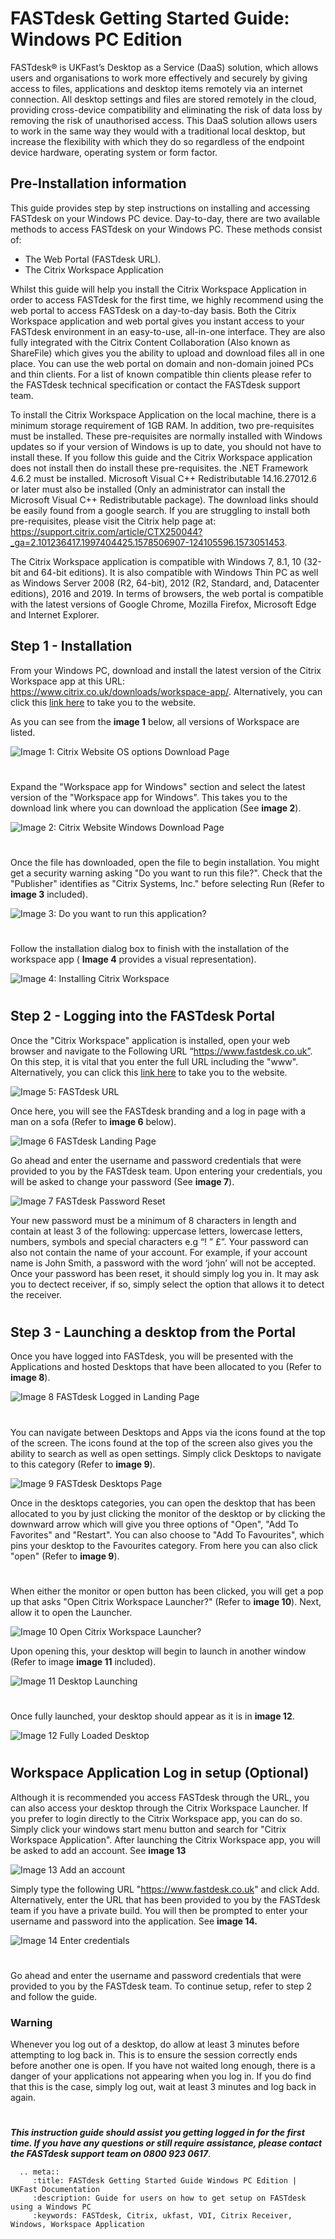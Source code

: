 # FASTdesk Getting Started Guide: Windows PC Edition

FASTdesk®  is UKFast’s Desktop as a Service (DaaS) solution, which allows users and organisations to work more effectively and securely by giving access to files, applications and desktop items remotely via an internet connection. All desktop settings and files are stored remotely in the cloud, providing cross-device compatibility and eliminating the risk of data loss by removing the risk of unauthorised access. This DaaS solution allows users to work in the same way they would with a traditional local desktop, but increase the flexibility with which they do so regardless of the endpoint device hardware, operating system or form factor.

## Pre-Installation information

This guide provides step by step instructions on installing and accessing FASTdesk on your Windows PC device. Day-to-day, there are two available methods to access FASTdesk on your Windows PC. These methods consist of:

- The Web Portal (FASTdesk URL). 
- The Citrix Workspace Application 

Whilst this guide will help you install the Citrix Workspace Application in order to access FASTdesk for the first time, we highly recommend using the web portal to access FASTdesk on a day-to-day basis. Both the Citrix Workspace application and web portal gives you instant access to your FASTdesk environment in an easy-to-use, all-in-one interface. They are also fully integrated with the Citrix Content Collaboration (Also known as ShareFile) which gives you the ability to upload and download files all in one place. You can use the web portal on domain and non-domain joined PCs and thin clients. For a list of known compatible thin clients please refer to the FASTdesk technical specification or contact the FASTdesk support team.   

To install the Citrix Workspace Application on the local machine, there is a minimum storage requirement of 1GB RAM. In addition, two pre-requisites must be installed. These pre-requisites are normally installed with Windows updates so if your version of Windows is up to date, you should not have to install these. If you follow this guide and the Citrix Workspace application does not install then do install these pre-requisites. the .NET Framework 4.6.2 must be installed. Microsoft Visual C++ Redistributable 14.16.27012.6 or later must also be installed (Only an administrator can install the Microsoft Visual C++ Redistributable package). The download links should be easily found from a google search. If you are struggling to install both pre-requisites, please visit the Citrix help page at:
https://support.citrix.com/article/CTX250044?_ga=2.101236417.1997404425.1578506907-124105596.1573051453. 
 
The Citrix Workspace application is compatible with Windows 7, 8.1, 10 (32-bit and 64-bit editions). It is also compatible with Windows Thin PC as well as Windows Server 2008 (R2, 64-bit), 2012 (R2, Standard, and, Datacenter editions), 2016 and 2019. In terms of browsers, the web portal is compatible with the latest versions of Google Chrome, Mozilla Firefox, Microsoft Edge and Internet Explorer.
 
## Step 1 - Installation

From your Windows PC, download and install the latest version of the Citrix Workspace app at this URL:
https://www.citrix.co.uk/downloads/workspace-app/. Alternatively, you can click this [link here](https://www.citrix.co.uk/downloads/workspace-app/) to take you to the website.

As you can see from the **image 1** below, all versions of Workspace are listed. 

![Image 1: Citrix Website OS options Download Page](files/Website_download.PNG "Image 1: Citrix website OS options download page")

#

#

Expand the "Workspace app for Windows" section and select the latest version of the "Workspace app for Windows". This takes you to the download link where you can download the application (See **image 2**).

![Image 2: Citrix Website Windows Download Page](files/Website_download2.PNG "Image 2: Citrix website Windows download page")

#

#

Once the file has downloaded, open the file to begin installation. You might get a security warning asking "Do you want to run this file?". Check that the "Publisher" identifies as "Citrix Systems, Inc." before selecting Run (Refer to **image 3** included).

![Image 3: Do you want to run this application?](files/Run_file.PNG "Image 3: Do you want to run this application?")

#

#

Follow the installation dialog box to finish with the installation of the workspace app ( **Image 4** provides a visual representation).

![Image 4: Installing Citrix Workspace](files/Installing_app.PNG "Image 4: Installing Citrix Workspace Dialog box")

#

#

## Step 2 - Logging into the FASTdesk Portal

Once the "Citrix Workspace" application is installed, open your web browser and navigate to the Following URL “https://www.fastdesk.co.uk”. On this step, it is vital that you enter the full URL including the "www". Alternatively, you can click this [link here](https://www.fastdesk.co.uk) to take you to the website.

![Image 5: FASTdesk URL](files/Url.png "Image 5: FASTdesk URL")

Once here, you will see the FASTdesk branding and a log in page with a man on a sofa (Refer to **image 6** below). 

![Image 6 FASTdesk Landing Page](files/Welcome_screen.png "Image 6: FASTdesk Landing Page")

Go ahead and enter the username and password credentials that were provided to you by the FASTdesk team. Upon entering your credentials, you will be asked to change your password (See **image 7**). 

![Image 7 FASTdesk Password Reset](files/resetpassword.png "Image 7: FASTdesk Password Reset Page")

Your new password must be a minimum of 8 characters in length and contain at least 3 of the following: uppercase letters, lowercase letters, numbers, symbols and special characters e.g “! ” £”. Your password can also not contain the name of your account. For example, if your account name is John Smith, a password with the word ‘john’ will not be accepted. Once your password has been reset, it should simply log you in. It may ask you to dectect receiver, if so, simply select the option that allows it to detect the receiver. 

#

## Step 3 - Launching a desktop from the Portal

Once you have logged into FASTdesk, you will be presented with the Applications and hosted Desktops that have been allocated to you (Refer to **image 8**). 

![Image 8 FASTdesk Logged in Landing Page](files/HomeScreen.PNG "Image 8: FASTdesk Logged in Landing Page")

#

You can navigate between Desktops and Apps via the icons found at the top of the screen. The icons found at the top of the screen also gives you the ability to search as well as open settings. Simply click Desktops to navigate to this category (Refer to **image 9**).

![Image 9 FASTdesk Desktops Page](files/storefront.png "Image 9: FASTdesk Desktops Page")


Once in the desktops categories, you can open the desktop that has been allocated to you by just clicking the monitor of the desktop or by clicking the downward arrow which will give you three options of "Open", "Add To Favorites" and "Restart". You can also choose to "Add To Favourites", which pins your desktop to the Favourites category. From here you can also click "open" (Refer to **image 9**).

#

When either the monitor or open button has been clicked, you will get a pop up that asks "Open Citrix Workspace Launcher?" (Refer to **image 10**). Next, allow it to open the Launcher. 

![Image 10 Open Citrix Workspace Launcher?](files/Openlauncher.png "Image 10: Open Citrix Workspace Launcher?")

Upon opening this, your desktop will begin to launch in another window (Refer to image **image 11** included). 

![Image 11 Desktop Launching](files/Openingdesktop.PNG "Image 11: Desktop Launching")

#

Once fully launched, your desktop should appear as it is in **image 12**. 

![Image 12 Fully Loaded Desktop](files/otherwindow.png "Image 12: FASTdesk ready for use")

#

## Workspace Application Log in setup (Optional)

Although it is recommended you access FASTdesk through the URL, you can also access your desktop through the Citrix Workspace Launcher. If you prefer to login directly to the Citrix Workspace app, you can do so. Simply click your windows start menu button and search for "Citrix Workspace Application". After launching the Citrix Workspace app, you will be asked to add an account. See **image 13**

![Image 13 Add an account](files/addaccountworkspace.png "Image 13: Add an account")

Simply type the following URL "https://www.fastdesk.co.uk" and click Add. Alternatively, enter the URL that has been provided to you by the FASTdesk team if you have a private build. You will then be prompted to enter your username and password into the application. See **image 14.**

![Image 14 Enter credentials](files/entercredsapp.PNG "Image 14: Enter Credentials")

#

Go ahead and enter the username and password credentials that were provided to you by the FASTdesk team. To continue setup, refer to step 2 and follow the guide.

### Warning
Whenever you log out of a desktop, do allow at least 3 minutes before attempting to log back in. This is to ensure the session correctly ends before another one is open. If you have not waited long enough, there is a danger of your applications not appearing when you log in. If you do find that this is the case, simply log out, wait at least 3 minutes and log back in again.

#

**_This instruction guide should assist you getting logged in for the first time. If you have any questions or still require assistance, please contact the FASTdesk support team on 0800 923 0617_**.

 ```eval_rst
   .. meta::
      :title: FASTdesk Getting Started Guide Windows PC Edition | UKFast Documentation
      :description: Guide for users on how to get setup on FASTdesk using a Windows PC 
      :keywords: FASTdesk, Citrix, ukfast, VDI, Citrix Receiver, Windows, Workspace Application 
